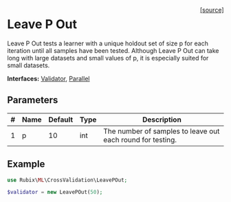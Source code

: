 <span style="float:right;"><a href="https://github.com/RubixML/ML/blob/master/src/CrossValidation/LeavePOut.php">[source]</a></span>

# Leave P Out
Leave P Out tests a learner with a unique holdout set of size p for each iteration until all samples have been tested. Although Leave P Out can take long with large datasets and small values of p, it is especially suited for small datasets.

**Interfaces:** [Validator](api.md#validator), [Parallel](#parallel)

## Parameters
| # | Name | Default | Type | Description |
|---|---|---|---|---|
| 1 | p | 10 | int | The number of samples to leave out each round for testing. |

## Example
```php
use Rubix\ML\CrossValidation\LeavePOut;

$validator = new LeavePOut(50);
```